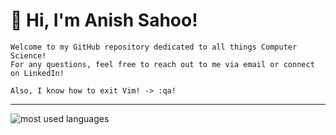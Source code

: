 # 👋 Hi, I'm Anish Sahoo! 
```
Welcome to my GitHub repository dedicated to all things Computer Science! 
For any questions, feel free to reach out to me via email or connect on LinkedIn!
```
```
Also, I know how to exit Vim! -> :qa!
```
---
<!---
anish-sahoo/anish-sahoo is a ✨ special ✨ repository because its `README.md` (this file) appears on your GitHub profile.
You can click the Preview link to take a look at your changes.
--->

<!---
![most used languages](https://github-readme-stats.vercel.app/api/top-langs/?username=anish-sahoo&theme=react&hide_border=true&count_private=true&include_all_commits=true&langs_count=20&layout=compact)
--->
![most used languages](https://github-readme-stats-anish-sahoo.vercel.app/api/top-langs/?username=anish-sahoo&theme=react&hide_border=true&count_private=true&include_all_commits=true&langs_count=20&layout=compact&card_width=334)


<!---
![most used languages](https://github-readme-stats.vercel.app/api/top-langs/?username=anish-sahoo&theme=react&hide_border=true&count_private=true&include_all_commits=true&langs_count=20&layout=compact)

[![Anish's GitHub stats](https://github-readme-stats.vercel.app/api?username=anish-sahoo&theme=react&hide_border=true&count_private=true&include_all_commits=true&hide=issues&rank_icon=percentile)](https://github.com/anuraghazra/github-readme-stats)

https://repobeats.axiom.co/


<a href="https://github.com/anuraghazra/github-readme-stats">
  <img height=180 align="center" src="https://github-readme-stats.vercel.app/api/top-langs/?username=anish-sahoo&theme=react&hide_border=true&count_private=true&include_all_commits=true&langs_count=20&layout=compact" />
</a>
<a href="https://github.com/anuraghazra/github-readme-stats">
  <img height=180 align="center" src="https://github-readme-stats.vercel.app/api?username=anish-sahoo&theme=react&hide_border=true&count_private=true&include_all_commits=true&hide=issues&rank_icon=percentile" />
</a>

<!--- 
[![Top Langs](https://github-readme-stats.vercel.app/api/top-langs/?username=anish-sahoo)](https://github.com/anuraghazra/github-readme-stats)
--->
